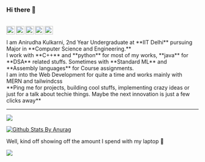 ### Hi there 👋

<br/>
<a href="https://www.linkedin.com/in/anirudha-kulkarni47/" target="_blank">
  <img align="left" alt="Linkedin" width="22px" src="https://cdn.jsdelivr.net/npm/simple-icons@v3/icons/linkedin.svg" />
</a>
<a href="https://t.me/Anirudhak"target="_blank">
  <img align="left" alt="Telegram" width="22px" src="https://cdn.jsdelivr.net/npm/simple-icons@v3/icons/telegram.svg" />
</a>
<a href="https://www.instagram.com/ani.cool_karni/"target="_blank"target="_blank">
  <img align="left" alt="Instagram" width="22px" src="https://cdn.jsdelivr.net/npm/simple-icons@v3/icons/instagram.svg" />
</a>
<a href="https://codeforces.com/profile/anirudhak47"target="_blank">
  <img align="left" alt="codeforces" width="22px" src="https://cdn.jsdelivr.net/npm/simple-icons@v3/icons/codeforces.svg" />
</a>
<a href="https://www.codechef.com/users/anirudhak47"target="_blank">
  <img align="left" alt=" Codechef" width="22px" src="https://cdn.jsdelivr.net/npm/simple-icons@v3/icons/codechef.svg" />
</a>
<br/>
<br/>
I am Anirudha Kulkarni, 2nd Year Undergraduate at **IIT Delhi** pursuing Major in **Computer Science and Engineering.** <br/>
I work with **C++** and **python** for most of my works, **java** for **DSA** related stuffs. Sometimes with **Standard ML** and **Assembly languages** for Course assignments. <br/>
I am into the Web Development for quite a time and works mainly with MERN and tailwindcss <br/>
**Ping me for projects, building cool stuffs, implementing crazy ideas or just for a talk about techie things. Maybe the next innovation is just a few clicks away**
<br/>

---

![](https://anirudhakulkarni-visitor-badge.glitch.me/badge?page_id=anirudhakulkarni.anirudhakulkarni)
<br />

[![Github Stats By Anurag](https://github-readme-stats.vercel.app/api?username=anirudhakulkarni&show_icons=true&title_color=fff&icon_color=79ff97&text_color=9f9f9f&bg_color=151515)](https://github.com/anuraghazra/github-readme-stats)


Well, kind off showing off the amount I spend with my laptop 🙈

![](https://github-readme-stats.vercel.app/api/wakatime?username=anirudha)

